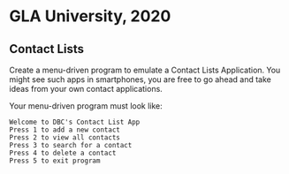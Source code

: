 # GLA University, 2020

## Contact Lists

Create a menu-driven program to emulate a Contact Lists Application. 
You might see such apps in smartphones, you are free to go ahead and take ideas
from your own contact applications.  

Your menu-driven program must look like: 
```
Welcome to DBC's Contact List App
Press 1 to add a new contact
Press 2 to view all contacts
Press 3 to search for a contact
Press 4 to delete a contact
Press 5 to exit program 
```